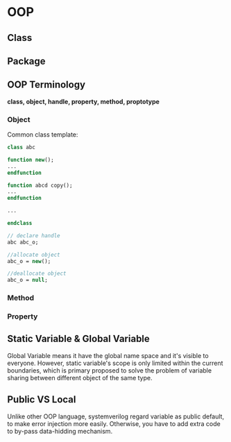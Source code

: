 # OOP
## Class

## Package

## OOP Terminology

**class, object, handle, property, method, proptotype**

### Object

Common class template:
```systemverilog
class abc 

function new();
...
endfunction

function abcd copy();
...
endfunction

...

endclass

// declare handle
abc abc_o;

//allocate object
abc_o = new();

//deallocate object
abc_o = null;

```

### Method

### Property

## Static Variable & Global Variable

Global Variable means it have the global name space and it's visible to everyone. However, static variable's scope is only limited within the current boundaries, which is primary proposed to solve the problem of variable sharing between different object of the same type.

## Public VS Local
Unlike other OOP language, systemverilog regard variable as public default, to make error injection more easily. Otherwise, you have to add extra code to by-pass data-hidding mechanism.
